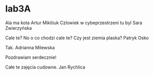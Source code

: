 # lab3A
Ala ma kota 
    Artur Mikitiuk
    Czlowiek w cybeprzestrzeni tu byl Sara Zwierzyńska
   
  Cale te? No o co chodzi cale te? Czy jest ziemia plaska?
    Patryk Osko
  
Tak.
Adrianna Milewska

Pozdrawiam serdecznie!

Całe te zajęcia cudowne.
Jan Rychlica

